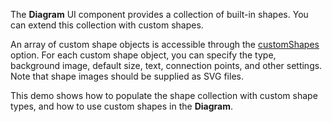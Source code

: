 The **Diagram** UI component provides a collection of built-in shapes. You can extend this collection with custom shapes.

An array of custom shape objects is accessible through the [customShapes](/Documentation/ApiReference/UI_Widgets/dxDiagram/Configuration/customShapes/) option. For each custom shape object, you can specify the type, background image, default size, text, connection points, and other settings. Note that shape images should be supplied as SVG files.

This demo shows how to populate the shape collection with custom shape types, and how to use custom shapes in the **Diagram**.